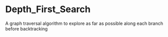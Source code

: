 # Depth_First_Search
A graph traversal algorithm to explore as far as possible along each branch before backtracking
